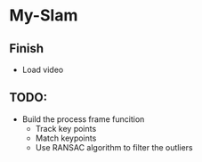 # My-Slam


## Finish
* Load video

## TODO:
- Build the process frame funcition
  - Track key points
  - Match keypoints
  - Use RANSAC algorithm to filter the outliers
